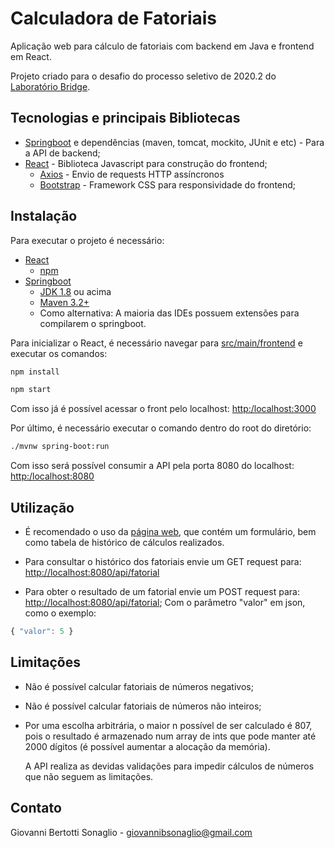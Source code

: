 # Calculadora de Fatoriais

Aplicação web para cálculo de fatoriais com backend em Java e frontend em React.

Projeto criado para o desafio do processo seletivo de 2020.2 do [Laboratório Bridge](https://bridge.ufsc.br/).

## Tecnologias e principais Bibliotecas
* [Springboot](https://spring.io/) e dependências (maven, tomcat, mockito, JUnit e etc) - Para a API de backend;
* [React](https://reactjs.org/) - Biblioteca Javascript para construção do frontend;
  * [Axios](https://github.com/axios/axios) - Envio de requests HTTP assíncronos
  * [Bootstrap](https://getbootstrap.com/) - Framework CSS para responsividade do frontend;

## Instalação
Para executar o projeto é necessário:
* [React](https://reactjs.org/)
  * [npm](https://www.npmjs.com/)
* [Springboot](https://spring.io/)
  * [JDK 1.8](https://www.oracle.com/java/technologies/javase-downloads.html) ou acima
  * [Maven 3.2+](https://maven.apache.org/download.cgi)
  * Como alternativa: A maioria das IDEs possuem extensões para compilarem o springboot.

Para inicializar o React, é necessário navegar para [src/main/frontend](test_dir) e executar os comandos:

```bash
npm install
```

```bash
npm start
```
Com isso já é possível acessar o front pelo localhost: [http:/localhost:3000](http:/localhost:3000)


Por último, é necessário executar o comando dentro do root do diretório:
```bash
./mvnw spring-boot:run
```
Com isso será possível consumir a API pela porta 8080 do localhost: [http:/localhost:8080](http:/localhost:3000)

## Utilização
* É recomendado o uso da [página web](http://localhost:3000), que contém um formulário, bem como tabela de histórico de cálculos realizados.
* Para consultar o histórico dos fatoriais envie um GET request para: [http://localhost:8080/api/fatorial](http://localhost:8080/api/fatorial)

* Para obter o resultado de um fatorial envie um POST request para: [http://localhost:8080/api/fatorial](http://localhost:8080/api/fatorial); 
Com o parâmetro "valor" em json, como o exemplo:
```javascript
{ "valor": 5 }
```

## Limitações
* Não é possível calcular fatoriais de números negativos;
* Não é possível calcular fatoriais de números não inteiros;
* Por uma escolha arbitrária, o maior n possível de ser calculado é 807, pois o resultado é armazenado num array de ints que pode manter até 2000 dígitos (é possível aumentar a alocação da memória).

  A API realiza as devidas validações para impedir cálculos de números que não seguem as limitações.

## Contato
Giovanni Bertotti Sonaglio - giovannibsonaglio@gmail.com